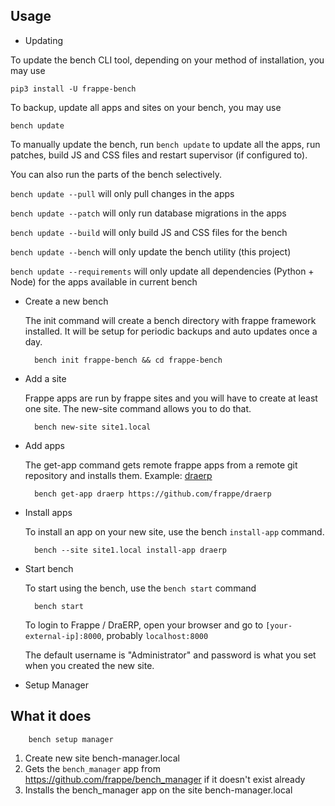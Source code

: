 ## Usage

* Updating

To update the bench CLI tool, depending on your method of installation, you may use 

	pip3 install -U frappe-bench


To backup, update all apps and sites on your bench, you may use

	bench update


To manually update the bench, run `bench update` to update all the apps, run
patches, build JS and CSS files and restart supervisor (if configured to).

You can also run the parts of the bench selectively.

`bench update --pull` will only pull changes in the apps

`bench update --patch` will only run database migrations in the apps

`bench update --build` will only build JS and CSS files for the bench

`bench update --bench` will only update the bench utility (this project)

`bench update --requirements` will only update all dependencies (Python + Node) for the apps available in current bench


* Create a new bench

	The init command will create a bench directory with frappe framework installed. It will be setup for periodic backups and auto updates once a day.

		bench init frappe-bench && cd frappe-bench

* Add a site

	Frappe apps are run by frappe sites and you will have to create at least one site. The new-site command allows you to do that.

		bench new-site site1.local

* Add apps

	The get-app command gets remote frappe apps from a remote git repository and installs them. Example: [draerp](https://github.com/frappe/draerp)

		bench get-app draerp https://github.com/frappe/draerp

* Install apps

	To install an app on your new site, use the bench `install-app` command.

		bench --site site1.local install-app draerp

* Start bench

	To start using the bench, use the `bench start` command

		bench start

	To login to Frappe / DraERP, open your browser and go to `[your-external-ip]:8000`, probably `localhost:8000`

	The default username is "Administrator" and password is what you set when you created the new site.

* Setup Manager

## What it does

		bench setup manager

1. Create new site bench-manager.local
2. Gets the `bench_manager` app from https://github.com/frappe/bench_manager if it doesn't exist already
3. Installs the bench_manager app on the site bench-manager.local


